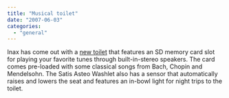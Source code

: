 ```yaml
---
title: "Musical toilet"
date: "2007-06-03"
categories: 
  - "general"
---
```


Inax has come out with a [new toilet](http://www.core77.com/blog/object_culture/satisfying_design_6107.asp) that features an SD memory card slot for playing your favorite tunes through built-in-stereo speakers. The card comes pre-loaded with some classical songs from Bach, Chopin and Mendelsohn. The Satis Asteo Washlet also has a sensor that automatically raises and lowers the seat and features an in-bowl light for night trips to the toilet.
